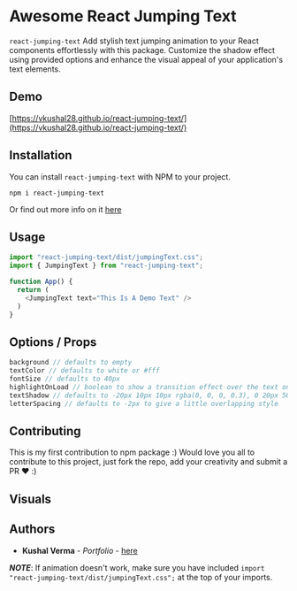 # Awesome React Jumping Text
`react-jumping-text` Add stylish text jumping animation to your React components effortlessly with this package. Customize the shadow effect using provided options and enhance the visual appeal of your application's text elements.
## Demo
[https://vkushal28.github.io/react-jumping-text/](https://vkushal28.github.io/react-jumping-text/)
## Installation
You can install `react-jumping-text` with NPM to your project.
```
npm i react-jumping-text
```
Or find out more info on it [here](https://www.npmjs.com/package/react-jumping-text)
## Usage
```js
import "react-jumping-text/dist/jumpingText.css";
import { JumpingText } from "react-jumping-text";

function App() {
  return (
    <JumpingText text="This Is A Demo Text" />
  )
}
```

## Options / Props
```js
background // defaults to empty
textColor // defaults to white or #fff
fontSize // defaults to 40px
highlightOnLoad // boolean to show a transition effect over the text on initial load or render
textShadow // defaults to -20px 10px 10px rgba(0, 0, 0, 0.3), 0 20px 50px rgba(0, 0, 0, 0.3)
letterSpacing // defaults to -2px to give a little overlapping style
```

## Contributing
This is my first contribution to npm package :)
Would love you all to contribute to this project, just fork the repo, add your creativity and submit a PR ❤️ :)

## Visuals


## Authors
* **Kushal Verma** - *Portfolio* - [here](https://thebeardydeveloper.com](https://kushalverma.vercel.app/))

_**NOTE**_: If animation doesn't work, make sure you have included `import "react-jumping-text/dist/jumpingText.css";` at the top of your imports.
